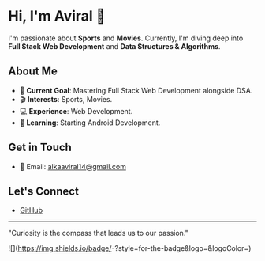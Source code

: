 # Hi, I'm Aviral 👋

I'm passionate about **Sports** and **Movies**. Currently, I'm diving deep into **Full Stack Web Development** and **Data Structures & Algorithms**.

## About Me
- 🎯 **Current Goal**: Mastering Full Stack Web Development alongside DSA.
- 🎬 **Interests**: Sports, Movies.
- 💻 **Experience**: Web Development.
- 📱 **Learning**: Starting Android Development.

## Get in Touch
- 📧 Email: [alkaaviral14@gmail.com](mailto:alkaaviral14@gmail.com)

## Let's Connect
- [GitHub](https://github.com/Aviral1443)

---

"Curiosity is the compass that leads us to our passion."

![<Badge Name>](https://img.shields.io/badge/<Badge Text>-<Background Color>?style=for-the-badge&logo=<Icon Name>&logoColor=<Logo Color>)
